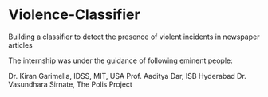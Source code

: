 # Violence-Classifier
Building a classifier to detect the presence of violent incidents in newspaper articles

The internship was under the guidance of following eminent people:

Dr. Kiran Garimella, IDSS, MIT, USA
Prof. Aaditya Dar, ISB Hyderabad
Dr. Vasundhara Sirnate, The Polis Project

